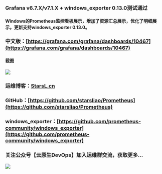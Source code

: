 ###  Grafana v6.7.X/v7.1.X + windows_exporter 0.13.0测试通过
#### Windows的Prometheus监控看板展示，增加了资源汇总展示，优化了明细展示。更新支持windows_exporter 0.13.0。
### 中文版：[https://grafana.com/grafana/dashboards/10467](https://grafana.com/grafana/dashboards/10467)


#### 截图

![](https://github.com/starsliao/Prometheus/blob/master/windows_exporter/windows_exporter.png)  
### 运维博客：[StarsL.cn](https://starsl.cn/)
### GitHub：[https://github.com/starsliao/Prometheus](https://github.com/starsliao/Prometheus)
### windows_exporter：[https://github.com/prometheus-community/windows_exporter](https://github.com/prometheus-community/windows_exporter)
### 关注公众号【**云原生DevOps**】加入运维群交流，获取更多...
![](https://github.com/starsliao/Prometheus/blob/master/qr.jpg)
